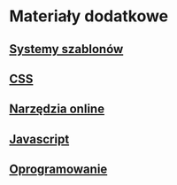 # Materiały dodatkowe
## [Systemy szablonów](Szablony.md)
## [CSS](CSS.md)
## [Narzędzia online](Narzedzia.md)
## [Javascript](Javascript.md)
## [Oprogramowanie](Oprogramowanie.md)
